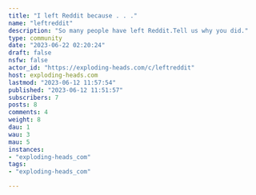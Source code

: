 ```yaml
---
title: "I left Reddit because . . ." 
name: "leftreddit"
description: "So many people have left Reddit.Tell us why you did."
type: community
date: "2023-06-22 02:20:24"
draft: false
nsfw: false
actor_id: "https://exploding-heads.com/c/leftreddit"
host: exploding-heads.com
lastmod: "2023-06-12 11:57:54"
published: "2023-06-12 11:51:57"
subscribers: 7
posts: 8
comments: 4
weight: 8
dau: 1
wau: 3
mau: 5
instances:
- "exploding-heads_com"
tags: 
- "exploding-heads_com"

---
```

